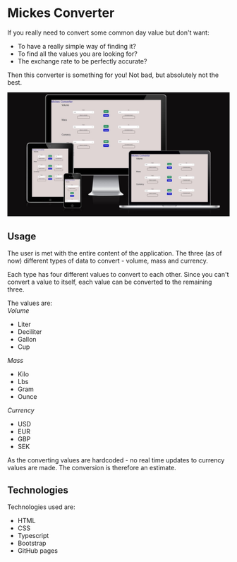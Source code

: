 # Mickes Converter
If you really need to convert some common day value but don't want:
- To have a really simple way of finding it?
- To find all the values you are looking for?
- The exchange rate to be perfectly accurate?

Then this converter is something for you! Not bad, but absolutely not the best.

![Image of the sites responsiveness](src\images\converter_responsiveness.jpg)

## Usage
The user is met with the entire content of the application. The three (as of now) different types of data to convert - volume, mass and currency.

Each type has four different values to convert to each other. Since you can't convert a value to itself, each value can be converted to the remaining three.

The values are: 
<br>
*Volume*

- Liter
- Deciliter
- Gallon
- Cup

*Mass*

- Kilo
- Lbs
- Gram
- Ounce

*Currency*
- USD
- EUR
- GBP
- SEK

As the converting values are hardcoded - no real time updates to currency values are made. The conversion is therefore an estimate.

## Technologies
Technologies used are:
- HTML
- CSS
- Typescript
- Bootstrap
- GitHub pages






